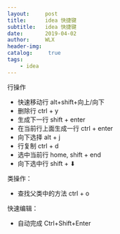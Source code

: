 ```yaml
---
layout:     post
title:      idea 快捷键
subtitle:   idea 快捷键
date:       2019-04-02
author:     WLX
header-img:  
catalog: 	 true
tags:
    - idea
---
```






行操作
 - 快速移动行           alt+shift+向上/向下
 - 删除行              ctrl + y
 - 生成下一行           shift + enter
 - 在当前行上面生成一行   ctrl + enter
 - 向下选择             alt + j
 - 行复制               ctrl + d
 - 选中当前行            home,  shift + end
 - 向下选中行            shift + ⬇

 类操作：
 - 查找父类中的方法      ctrl + o

 快速编辑：
 - 自动完成             Ctrl+Shift+Enter